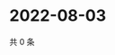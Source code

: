 # 2022-08-03

共 0 条

<!-- BEGIN WEIBO -->
<!-- 最后更新时间 Wed Aug 03 2022 21:30:34 GMT+0800 (China Standard Time) -->

<!-- END WEIBO -->

